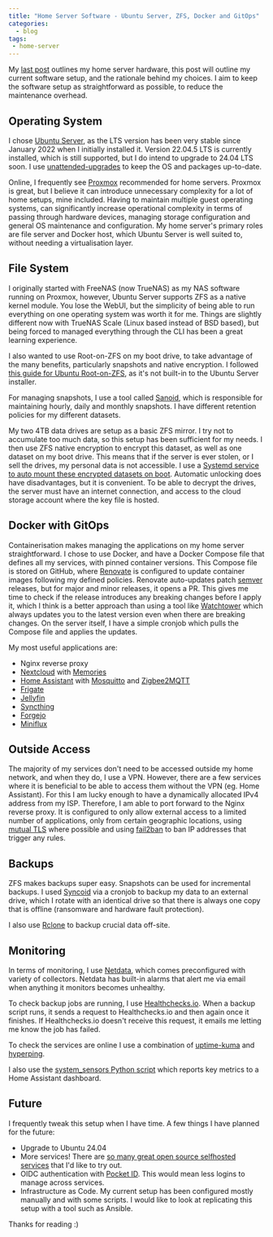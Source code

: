 ```yaml
---
title: "Home Server Software - Ubuntu Server, ZFS, Docker and GitOps"
categories:
  - blog 
tags:
 - home-server
---
```


My [last post](/blog/home-server-hardware) outlines my home server hardware, this post will outline my current software setup, and the rationale behind my choices. I aim to keep the software setup as straightforward as possible, to reduce the maintenance overhead.

## Operating System

I chose [Ubuntu Server](https://ubuntu.com/download/server), as the LTS version has been very stable since January 2022 when I initially installed it. Version 22.04.5 LTS is currently installed, which is still supported, but I do intend to upgrade to 24.04 LTS soon. I use [unattended-upgrades](https://wiki.debian.org/UnattendedUpgrades) to keep the OS and packages up-to-date.

Online, I frequently see [Proxmox](https://www.proxmox.com/) recommended for home servers. Proxmox is great, but I believe it can introduce unnecessary complexity for a lot of home setups, mine included. Having to maintain multiple guest operating systems, can significantly increase operational complexity in terms of passing through hardware devices, managing storage configuration and general OS maintenance and configuration. My home server's primary roles are file server and Docker host, which Ubuntu Server is well suited to, without needing a virtualisation layer.

## File System

I originally started with FreeNAS (now TrueNAS) as my NAS software running on Proxmox, however, Ubuntu Server supports ZFS as a native kernel module. You lose the WebUI, but the simplicity of being able to run everything on one operating system was worth it for me. Things are slightly different now with TrueNAS Scale (Linux based instead of BSD based), but being forced to managed everything through the CLI has been a great learning experience.

I also wanted to use Root-on-ZFS on my boot drive, to take advantage of the many benefits, particularly snapshots and native encryption. I followed [this guide for Ubuntu Root-on-ZFS](https://openzfs.github.io/openzfs-docs/Getting%20Started/Ubuntu/Ubuntu%2022.04%20Root%20on%20ZFS.html), as it's not built-in to the Ubuntu Server installer.

For managing snapshots, I use a tool called [Sanoid](https://github.com/jimsalterjrs/sanoid), which is responsible for maintaining hourly, daily and monthly snapshots. I have different retention policies for my different datasets.

My two 4TB data drives are setup as a basic ZFS mirror. I try not to accumulate too much data, so this setup has been sufficient for my needs. I then use ZFS native encryption to encrypt this dataset, as well as one dataset on my boot drive. This means that if the server is ever stolen, or I sell the drives, my personal data is not accessible. I use a [Systemd service to auto mount these encrypted datasets on boot](https://withblue.ink/2020/01/19/auto-mounting-encrypted-drives-with-a-remote-key-on-linux.html). Automatic unlocking does have disadvantages, but it is convenient. To be able to decrypt the drives, the server must have an internet connection, and access to the cloud storage account where the key file is hosted.

## Docker with GitOps

Containerisation makes managing the applications on my home server straightforward. I chose to use Docker, and have a Docker Compose file that defines all my services, with pinned container versions. This Compose file is stored on GitHub, where [Renovate](https://docs.renovatebot.com/) is configured to update container images following my defined policies. Renovate auto-updates patch [semver](https://semver.org/) releases, but for major and minor releases, it opens a PR. This gives me time to check if the release introduces any breaking changes before I apply it, which I think is a better approach than using a tool like [Watchtower](https://github.com/containrrr/watchtower) which always updates you to the latest version even when there are breaking changes. On the server itself, I have a simple cronjob which pulls the Compose file and applies the updates.

My most useful applications are:

- Nginx reverse proxy
- [Nextcloud](https://nextcloud.com/install/) with [Memories](https://memories.gallery/)
- [Home Assistant](https://www.home-assistant.io/) with [Mosquitto](https://mosquitto.org/) and [Zigbee2MQTT](https://www.zigbee2mqtt.io/)
- [Frigate](https://frigate.video/)
- [Jellyfin](https://jellyfin.org/)
- [Syncthing](https://syncthing.net/)
- [Forgejo](https://forgejo.org/)
- [Miniflux](https://miniflux.app/)

## Outside Access

The majority of my services don't need to be accessed outside my home network, and when they do, I use a VPN. However, there are a few services where it is beneficial to be able to access them without the VPN (eg. Home Assistant). For this I am lucky enough to have a dynamically allocated IPv4 address from my ISP. Therefore, I am able to port forward to the Nginx reverse proxy. It is configured to only allow external access to a limited number of applications, only from certain geographic locations, using [mutual TLS](https://www.apalrd.net/posts/2024/network_mtls/) where possible and using [fail2ban](https://github.com/fail2ban/fail2ban) to ban IP addresses that trigger any rules.

## Backups

ZFS makes backups super easy. Snapshots can be used for incremental backups. I used [Syncoid](https://github.com/jimsalterjrs/sanoid?tab=readme-ov-file#syncoid) via a cronjob to backup my data to an external drive, which I rotate with an identical drive so that there is always one copy that is offline (ransomware and hardware fault protection).

I also use [Rclone](https://rclone.org/) to backup crucial data off-site.

## Monitoring

In terms of monitoring, I use [Netdata](https://www.netdata.cloud/), which comes preconfigured with variety of collectors. Netdata has built-in alarms that alert me via email when anything it monitors becomes unhealthy.

To check backup jobs are running, I use [Healthchecks.io](https://healthchecks.io/). When a backup script runs, it sends a request to Healthchecks.io and then again once it finishes. If Healthchecks.io doesn't receive this request, it emails me letting me know the job has failed.

To check the services are online I use a combination of [uptime-kuma](https://github.com/louislam/uptime-kuma) and [hyperping](https://hyperping.com/).

I also use the [system_sensors Python script](https://github.com/Sennevds/system_sensors) which reports key metrics to a Home Assistant dashboard.

## Future

I frequently tweak this setup when I have time. A few things I have planned for the future:

- Upgrade to Ubuntu 24.04
- More services! There are [so many great open source selfhosted services](https://awesome-selfhosted.net/) that I'd like to try out.
- OIDC authentication with [Pocket ID](https://github.com/pocket-id/pocket-id). This would mean less logins to manage across services.
- Infrastructure as Code. My current setup has been configured mostly manually and with some scripts. I would like to look at replicating this setup with a tool such as Ansible.

Thanks for reading :)
